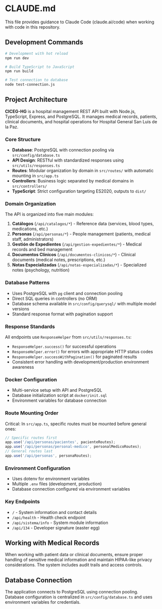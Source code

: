 # CLAUDE.md

This file provides guidance to Claude Code (claude.ai/code) when working with code in this repository.

## Development Commands

```bash
# Development with hot reload
npm run dev

# Build TypeScript to JavaScript
npm run build

# Test connection to database
node test-connection.js
```

## Project Architecture

**CICEG-HG** is a hospital management REST API built with Node.js, TypeScript, Express, and PostgreSQL. It manages medical records, patients, clinical documents, and hospital operations for Hospital General San Luis de la Paz.

### Core Structure
- **Database**: PostgreSQL with connection pooling via `src/config/database.ts`
- **API Design**: RESTful with standardized responses using `src/utils/responses.ts`
- **Routes**: Modular organization by domain in `src/routes/` with automatic mounting in `src/app.ts`
- **Controllers**: Business logic separated by medical domains in `src/controllers/`
- **TypeScript**: Strict configuration targeting ES2020, outputs to `dist/`

### Domain Organization
The API is organized into five main modules:

1. **Catálogos** (`/api/catalogos/*`) - Reference data (services, blood types, medications, etc.)
2. **Personas** (`/api/personas/*`) - People management (patients, medical staff, administrators)
3. **Gestión de Expedientes** (`/api/gestion-expedientes/*`) - Medical records and bed management
4. **Documentos Clínicos** (`/api/documentos-clinicos/*`) - Clinical documents (medical notes, prescriptions, etc.)
5. **Notas Especializadas** (`/api/notas-especializadas/*`) - Specialized notes (psychology, nutrition)

### Database Patterns
- Uses PostgreSQL with `pg` client and connection pooling
- Direct SQL queries in controllers (no ORM)
- Database schema available in `src/config/querysql/` with multiple model versions
- Standard response format with pagination support

### Response Standards
All endpoints use `ResponseHelper` from `src/utils/responses.ts`:
- `ResponseHelper.success()` for successful operations
- `ResponseHelper.error()` for errors with appropriate HTTP status codes
- `ResponseHelper.successWithPagination()` for paginated results
- Consistent error handling with development/production environment awareness

### Docker Configuration
- Multi-service setup with API and PostgreSQL
- Database initialization script at `docker/init.sql`
- Environment variables for database connection

### Route Mounting Order
Critical: In `src/app.ts`, specific routes must be mounted before general ones:
```typescript
// Specific routes first
app.use('/api/personas/pacientes', pacienteRoutes);
app.use('/api/personas/personal-medico', personalMedicoRoutes);
// General routes last
app.use('/api/personas', personaRoutes);
```

### Environment Configuration
- Uses dotenv for environment variables
- Multiple `.env` files (development, production)
- Database connection configured via environment variables

### Key Endpoints
- `/` - System information and contact details
- `/api/health` - Health check endpoint
- `/api/sistema/info` - System module information
- `/api/134` - Developer signature (easter egg)

## Working with Medical Records
When working with patient data or clinical documents, ensure proper handling of sensitive medical information and maintain HIPAA-like privacy considerations. The system includes audit trails and access controls.

## Database Connection
The application connects to PostgreSQL using connection pooling. Database configuration is centralized in `src/config/database.ts` and uses environment variables for credentials.